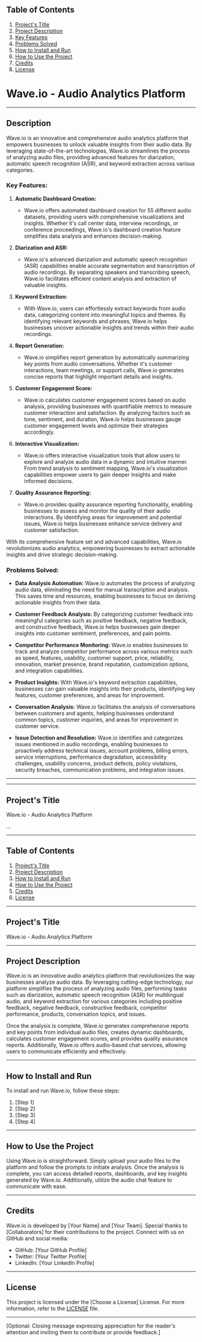 ## Table of Contents

1. [Project's Title](#projects-title)
2. [Project Description](#project-description)
3. [Key Features](#key-features)
4. [Problems Solved](#problems-solved)
5. [How to Install and Run](#how-to-install-and-run)
6. [How to Use the Project](#how-to-use-the-project)
7. [Credits](#credits)
8. [License](#license)
# Wave.io - Audio Analytics Platform
---
## Description

Wave.io is an innovative and comprehensive audio analytics platform that empowers businesses to unlock valuable insights from their audio data. By leveraging state-of-the-art technologies, Wave.io streamlines the process of analyzing audio files, providing advanced features for diarization, automatic speech recognition (ASR), and keyword extraction across various categories.

### Key Features:

1. **Automatic Dashboard Creation:** 
   - Wave.io offers automated dashboard creation for 55 different audio datasets, providing users with comprehensive visualizations and insights. Whether it's call center data, interview recordings, or conference proceedings, Wave.io's dashboard creation feature simplifies data analysis and enhances decision-making.

2. **Diarization and ASR:**
   - Wave.io's advanced diarization and automatic speech recognition (ASR) capabilities enable accurate segmentation and transcription of audio recordings. By separating speakers and transcribing speech, Wave.io facilitates efficient content analysis and extraction of valuable insights.

3. **Keyword Extraction:** 
   - With Wave.io, users can effortlessly extract keywords from audio data, categorizing content into meaningful topics and themes. By identifying relevant keywords and phrases, Wave.io helps businesses uncover actionable insights and trends within their audio recordings.

4. **Report Generation:**
   - Wave.io simplifies report generation by automatically summarizing key points from audio conversations. Whether it's customer interactions, team meetings, or support calls, Wave.io generates concise reports that highlight important details and insights.

5. **Customer Engagement Score:**
   - Wave.io calculates customer engagement scores based on audio analysis, providing businesses with quantifiable metrics to measure customer interaction and satisfaction. By analyzing factors such as tone, sentiment, and duration, Wave.io helps businesses gauge customer engagement levels and optimize their strategies accordingly.

6. **Interactive Visualization:**
   - Wave.io offers interactive visualization tools that allow users to explore and analyze audio data in a dynamic and intuitive manner. From trend analysis to sentiment mapping, Wave.io's visualization capabilities empower users to gain deeper insights and make informed decisions.

7. **Quality Assurance Reporting:**
   - Wave.io provides quality assurance reporting functionality, enabling businesses to assess and monitor the quality of their audio interactions. By identifying areas for improvement and potential issues, Wave.io helps businesses enhance service delivery and customer satisfaction.

With its comprehensive feature set and advanced capabilities, Wave.io revolutionizes audio analytics, empowering businesses to extract actionable insights and drive strategic decision-making.


### Problems Solved:

- **Data Analysis Automation:** Wave.io automates the process of analyzing audio data, eliminating the need for manual transcription and analysis. This saves time and resources, enabling businesses to focus on deriving actionable insights from their data.

- **Customer Feedback Analysis:** By categorizing customer feedback into meaningful categories such as positive feedback, negative feedback, and constructive feedback, Wave.io helps businesses gain deeper insights into customer sentiment, preferences, and pain points.

- **Competitor Performance Monitoring:** Wave.io enables businesses to track and analyze competitor performance across various metrics such as speed, features, usability, customer support, price, reliability, innovation, market presence, brand reputation, customization options, and integration capabilities.

- **Product Insights:** With Wave.io's keyword extraction capabilities, businesses can gain valuable insights into their products, identifying key features, customer preferences, and areas for improvement.

- **Conversation Analysis:** Wave.io facilitates the analysis of conversations between customers and agents, helping businesses understand common topics, customer inquiries, and areas for improvement in customer service.

- **Issue Detection and Resolution:** Wave.io identifies and categorizes issues mentioned in audio recordings, enabling businesses to proactively address technical issues, account problems, billing errors, service interruptions, performance degradation, accessibility challenges, usability concerns, product defects, policy violations, security breaches, communication problems, and integration issues.

---


---

## Project's Title

Wave.io - Audio Analytics Platform

...


---

## Table of Contents

1. [Project's Title](#projects-title)
2. [Project Description](#project-description)
3. [How to Install and Run](#how-to-install-and-run)
4. [How to Use the Project](#how-to-use-the-project)
5. [Credits](#credits)
6. [License](#license)

---

## Project's Title

Wave.io - Audio Analytics Platform

---

## Project Description

Wave.io is an innovative audio analytics platform that revolutionizes the way businesses analyze audio data. By leveraging cutting-edge technology, our platform simplifies the process of analyzing audio files, performing tasks such as diarization, automatic speech recognition (ASR) for multilingual audio, and keyword extraction for various categories including positive feedback, negative feedback, constructive feedback, competitor performance, products, conversation topics, and issues.

Once the analysis is complete, Wave.io generates comprehensive reports and key points from individual audio files, creates dynamic dashboards, calculates customer engagement scores, and provides quality assurance reports. Additionally, Wave.io offers audio-based chat services, allowing users to communicate efficiently and effectively.

---

## How to Install and Run

To install and run Wave.io, follow these steps:

1. [Step 1]
2. [Step 2]
3. [Step 3]
4. [Step 4]

---

## How to Use the Project

Using Wave.io is straightforward. Simply upload your audio files to the platform and follow the prompts to initiate analysis. Once the analysis is complete, you can access detailed reports, dashboards, and key insights generated by Wave.io. Additionally, utilize the audio chat feature to communicate with ease.

---

## Credits

Wave.io is developed by [Your Name] and [Your Team]. Special thanks to [Collaborators] for their contributions to the project. Connect with us on GitHub and social media:

- GitHub: [Your GitHub Profile]
- Twitter: [Your Twitter Profile]
- LinkedIn: [Your LinkedIn Profile]

---

## License

This project is licensed under the [Choose a License] License. For more information, refer to the [LICENSE](./LICENSE) file.

---

[Optional: Closing message expressing appreciation for the reader's attention and inviting them to contribute or provide feedback.]
